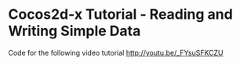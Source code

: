 Cocos2d-x Tutorial - Reading and Writing Simple Data
====================================================

Code for the following video tutorial http://youtu.be/_FYsuSFKCZU
